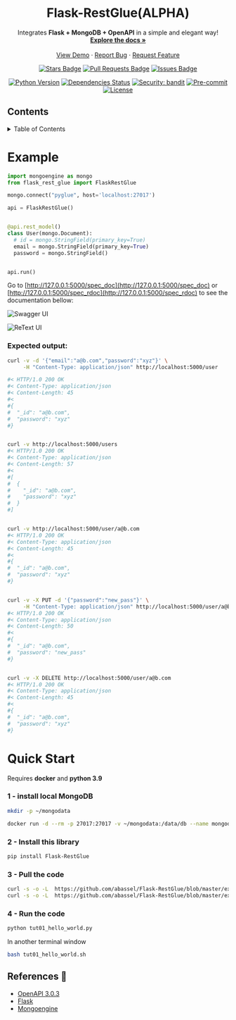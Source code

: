 

<!-- PROJECT HEADER/LOGO -->
<!-- <br /> -->

<p align="center">
  <!--
  <a href="https://github.com/abassel/Flask-RestGlue">
    <img src="images/logo.png" alt="Logo" width="80" height="80">
  </a>
  -->
  <h1 align="center">Flask-RestGlue(ALPHA)</h1>

  <p align="center">
    Integrates <b>Flask + MongoDB + OpenAPI</b> in a simple and elegant way!
    <br />
    <a href="https://abassel.github.io/Flask-RestGlue/"><strong>Explore the docs »</strong></a>
    <br />
    <br />
    <a href="https://github.com/abassel/Flask-RestGlue#example">View Demo</a>
    ·
    <a href="https://github.com/abassel/Flask-RestGlue/issues">Report Bug</a>
    ·
    <a href="https://github.com/abassel/Flask-RestGlue/issues">Request Feature</a>
  </p>

  <p align="center">
      <a href="https://github.com/abassel/Flask-RestGlue/actions?query=workflow%3Abuild"><img src="https://github.com/abassel/Flask-RestGlue/workflows/build/badge.svg?branch=master&event=push" alt="Stars Badge"/></a>
      <a href="https://github.com/abassel/Flask-RestGlue/pulls"><img src="https://img.shields.io/github/issues-pr/abassel/Flask-RestGlue" alt="Pull Requests Badge"/></a>
      <a href="https://github.com/abassel/Flask-RestGlue/issues"><img src="https://img.shields.io/github/issues/abassel/Flask-RestGlue" alt="Issues Badge"/></a>
  </p>

  <p align="center">
   <a href="https://pypi.org/project/Flask-RestGlue/"><img src="https://img.shields.io/pypi/pyversions/Flask-RestGlue.svg" alt="Python Version"/></a>
   <a href="https://github.com/abassel/Flask-RestGlue/pulls?utf8=%E2%9C%93&q=is%3Apr%20author%3Aapp%2Fdependabot"><img src="https://img.shields.io/badge/dependencies-up%20to%20date-brightgreen.svg" alt="Dependencies Status"/></a>
   <a href="https://github.com/PyCQA/bandit"><img src="https://img.shields.io/badge/security-bandit-green.svg" alt="Security: bandit"/></a>
   <a href="https://github.com/abassel/Flask-RestGlue/blob/master/.pre-commit-config.yaml"><img src="https://img.shields.io/badge/pre--commit-enabled-brightgreen?logo=pre-commit&logoColor=white" alt="Pre-commit"/></a>
   <a href="https://github.com/abassel/Flask-RestGlue/blob/master/LICENSE"><img src="https://img.shields.io/github/license/abassel/Flask-RestGlue" alt="License"/></a>
  </p></p>



<!-- TABLE OF CONTENTS -->
## Contents
<details>
  <summary>Table of Contents</summary>
  <ol>
    <!--
    <li>
      <a href="#about-the-project">About The Project</a>
      <ul>
        <li><a href="#built-with">Built With</a></li>
      </ul>
    </li>
    <li>
      <a href="#getting-started">Getting Started</a>
      <ul>
        <li><a href="#prerequisites">Prerequisites</a></li>
        <li><a href="#installation">Installation</a></li>
      </ul>
    </li>
    -->
    <li><a href="#example">Example</a></li>
    <li><a href="#quick-start">Quick Start</a></li>
    <li><a href="#references-notebook">References</a></li>
    <!--<li><a href="#roadmap">Roadmap</a></li>
    <li><a href="#contributing">Contributing</a></li>
    <li><a href="#license">License</a></li>
    <li><a href="#contact">Contact</a></li>
    <li><a href="#acknowledgements">Acknowledgements</a></li>-->
  </ol>
</details>



# Example

```python
import mongoengine as mongo
from flask_rest_glue import FlaskRestGlue

mongo.connect("pyglue", host='localhost:27017')

api = FlaskRestGlue()


@api.rest_model()
class User(mongo.Document):
  # id = mongo.StringField(primary_key=True)
  email = mongo.StringField(primary_key=True)
  password = mongo.StringField()


api.run()

```

Go to [http://127.0.0.1:5000/spec_doc](http://127.0.0.1:5000/spec_doc) or [http://127.0.0.1:5000/spec_rdoc](http://127.0.0.1:5000/spec_rdoc) to see the documentation bellow:

![Swagger UI](https://abassel.github.io/Flask-RestGlue/swagger.png)

![ReText UI](https://abassel.github.io/Flask-RestGlue/rdoc.png)

### Expected output:

```bash
curl -v -d '{"email":"a@b.com","password":"xyz"}' \
     -H "Content-Type: application/json" http://localhost:5000/user

#< HTTP/1.0 200 OK
#< Content-Type: application/json
#< Content-Length: 45
#<
#{
#  "_id": "a@b.com",
#  "password": "xyz"
#}


curl -v http://localhost:5000/users
#< HTTP/1.0 200 OK
#< Content-Type: application/json
#< Content-Length: 57
#<
#[
#  {
#    "_id": "a@b.com",
#    "password": "xyz"
#  }
#]


curl -v http://localhost:5000/user/a@b.com
#< HTTP/1.0 200 OK
#< Content-Type: application/json
#< Content-Length: 45
#<
#{
#  "_id": "a@b.com",
#  "password": "xyz"
#}


curl -v -X PUT -d '{"password":"new_pass"}' \
     -H "Content-Type: application/json" http://localhost:5000/user/a@b.com
#< HTTP/1.0 200 OK
#< Content-Type: application/json
#< Content-Length: 50
#<
#{
#  "_id": "a@b.com",
#  "password": "new_pass"
#}


curl -v -X DELETE http://localhost:5000/user/a@b.com
#< HTTP/1.0 200 OK
#< Content-Type: application/json
#< Content-Length: 45
#<
#{
#  "_id": "a@b.com",
#  "password": "xyz"
#}
```


# Quick Start

Requires **docker** and **python 3.9**

### 1 - install local MongoDB
```bash
mkdir -p ~/mongodata

docker run -d --rm -p 27017:27017 -v ~/mongodata:/data/db --name mongodb mongo
```

### 2 - Install this library
```bash
pip install Flask-RestGlue
```

### 3 - Pull the code
```bash
curl -s -o -L  https://github.com/abassel/Flask-RestGlue/blob/master/example/tut01_hello_world.py
curl -s -o -L  https://github.com/abassel/Flask-RestGlue/blob/master/example/tut01_hello_world.sh
```

### 4 - Run the code
```bash
python tut01_hello_world.py
```
In another terminal window

```bash
bash tut01_hello_world.sh
```

## References :notebook:
- [OpenAPI 3.0.3](https://github.com/OAI/OpenAPI-Specification/blob/master/versions/3.0.3.md)
- [Flask](http://flask.pocoo.org)
- [Mongoengine](https://github.com/MongoEngine/mongoengine)
